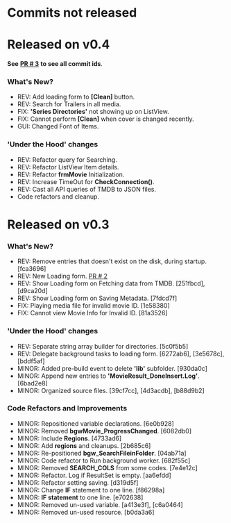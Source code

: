 # Commits not released


# Released on v0.4
**See** [**PR # 3**](https://github.com/JerloPH/HomeCinema/pull/3) **to see all commit ids**. <br>

### What's New?
- REV: Add loading form to **[Clean]** button.
- REV: Search for Trailers in all media.
- FIX: **'Series Directories'** not showing up on ListView.
- FIX: Cannot perform **[Clean]** when cover is changed recently.
- GUI: Changed Font of Items.

### 'Under the Hood' changes
- REV: Refactor query for Searching.
- REV: Refactor ListView Item details.
- REV: Refactor **frmMovie** Initialization.
- REV: Increase TimeOut for **CheckConnection()**.
- REV: Cast all API queries of TMDB to JSON files.
- Code refactors and cleanup.

# Released on v0.3
### What's New?
- REV: Remove entries that doesn't exist on the disk, during startup. [fca3696]
- REV: New Loading form. [PR # 2](https://github.com/JerloPH/HomeCinema/pull/2)
- REV: Show Loading form on Fetching data from TMDB. [251fbcd], [d9ca20d]
- REV: Show Loading form on Saving Metadata. [7fdcd7f]
- FIX: Playing media file for invalid movie ID. [1e58380]
- FIX: Cannot view Movie Info for Invalid ID. [81a3526]

### 'Under the Hood' changes
- REV: Separate string array builder for directories. [5c0f5b5]
- REV: Delegate background tasks to loading form. [6272ab6], [3e5678c], [bddf5af]
- MINOR: Added pre-build event to delete **'lib'** subfolder. [930da0c]
- MINOR: Append new entries to **'MovieResult_DoneInsert.Log'**. [6bad2e8]
- MINOR: Organized source files. [39cf7cc], [4d3acdb], [b88d9b2]

### Code Refactors and Improvements
- MINOR: Repositioned variable declarations. [6e0b928]
- MINOR: Removed **bgwMovie_ProgressChanged**. [6082db0]
- MINOR: Include **Regions**. [4733ad6]
- MINOR: Add **regions** and cleanups. [2b685c6]
- MINOR: Re-positioned **bgw_SearchFileinFolder**. [04ab71a]
- MINOR: Code refactor to Run background worker. [682f55c]
- MINOR: Removed **SEARCH_COLS** from some codes. [7e4e12c]
- MINOR: Refactor. Log if ResultSet is empty. [aa6efdd]
- MINOR: Refactor setting saving. [d319d5f]
- MINOR: Change **IF** statement to one line. [f86298a]
- MINOR: **IF statement** to one line. [e702638]
- MINOR: Removed un-used variable. [a413e3f], [c6a0464]
- MINOR: Removed un-used resource. [b0da3a6]